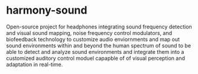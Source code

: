 # harmony-sound
Open-source project for headphones integrating sound frequency detection and visual sound mapping, noise frequency control modulators, and biofeedback technology to customize audio enviornments and map out sound environments within and beyond the human spectrum of sound to be able to detect and analyze sound environments and integrate them into a customized auditory control moduel capapble of of visual perception and adaptation in real-time.
